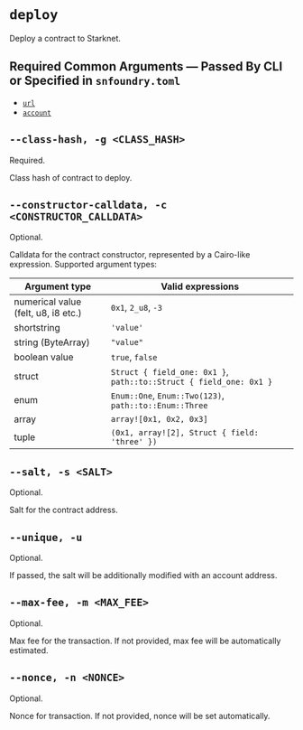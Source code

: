# `deploy`
Deploy a contract to Starknet.

## Required Common Arguments — Passed By CLI or Specified in `snfoundry.toml`

* [`url`](./common.md#--url--u-rpc_url)
* [`account`](./common.md#--account--a-account_name)

## `--class-hash, -g <CLASS_HASH>`
Required.

Class hash of contract to deploy.

## `--constructor-calldata, -c <CONSTRUCTOR_CALLDATA>`
Optional.

Calldata for the contract constructor, represented by a Cairo-like expression.
Supported argument types:

| Argument type                       | Valid expressions                                                  |
|-------------------------------------|--------------------------------------------------------------------|
| numerical value (felt, u8, i8 etc.) | `0x1`, `2_u8`, `-3`                                                |
| shortstring                         | `'value'`                                                          |
| string (ByteArray)                  | `"value"`                                                          |
| boolean value                       | `true`, `false`                                                    |
| struct                              | `Struct { field_one: 0x1 }`, `path::to::Struct { field_one: 0x1 }` |
| enum                                | `Enum::One`, `Enum::Two(123)`, `path::to::Enum::Three`             |
| array                               | `array![0x1, 0x2, 0x3]`                                            |
| tuple                               | `(0x1, array![2], Struct { field: 'three' })`                      |

## `--salt, -s <SALT>`
Optional.

Salt for the contract address.

## `--unique, -u`
Optional.

If passed, the salt will be additionally modified with an account address.

## `--max-fee, -m <MAX_FEE>`
Optional.

Max fee for the transaction. If not provided, max fee will be automatically estimated.

## `--nonce, -n <NONCE>`
Optional.

Nonce for transaction. If not provided, nonce will be set automatically.
